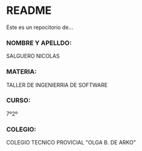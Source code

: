 # README #
Este es un repocitorio de...

### NOMBRE Y APELLDO: ###
SALGUERO NICOLAS

### MATERIA: ###
TALLER DE INGENIERRIA DE SOFTWARE

### CURSO: ###
7º2º

### COLEGIO: ###
COLEGIO TECNICO PROVICIAL "OLGA B. DE ARKO"
